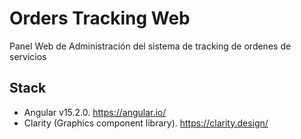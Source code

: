 # Orders Tracking Web

Panel Web de Administración del sistema de tracking de ordenes de servicios

## Stack

- Angular v15.2.0. https://angular.io/
- Clarity (Graphics component library). https://clarity.design/

